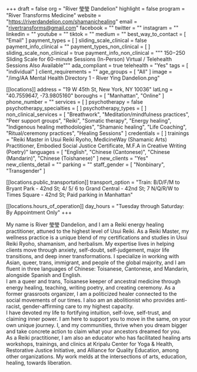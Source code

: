 +++
draft = false
org = "River 瑩瑩 Dandelion"
highlight = false
program = "River Transforms Medicine"
website = "https://riverdandelion.com/shamanichealing"
email = "rivertransforms@gmail.com"
facebook = ""
twitter = ""
instagram = ""
linkedin = ""
youtube = ""
tiktok = ""
medium = ""
best_way_to_contact = [ "Email" ]
payment_types = [ ]
sliding_scale_clinical = false
payment_info_clinical = ""
payment_types_non_clinical = [ ]
sliding_scale_non_clinical = true
payment_info_non_clinical = """
$150-$250 Sliding Scale for 60-minute Sessions (In-Person)
Virtual / Telehealth Sessions Also Available"""
ada_compliant = true
telehealth = "Yes"
tags = [ "individual" ]
client_requirements = ""
age_groups = [ "All" ]
image = "/img/AA Mental Health Directory 1 - River Ying Dandelion.png"

[[locations]]
address = "19 W 45th St, New York, NY 10036"
latLng = "40.7559647, -73.9805160"
boroughs = [ "Manhattan", "Online" ]
phone_number = ""
services = [ ]
psychotherapy = false
psychotherapy_specialties = [ ]
psychotherapy_types = [ ]
non_clinical_services = [
  "Breathwork",
  "Meditation/mindfulness practices",
  "Peer support groups",
  "Reiki",
  "Somatic therapy",
  "Energy healing",
  "Indigenous healing methodologies",
  "Shamanic healing",
  "Life Coaching",
  "Ritual/ceremony practices",
  "Healing Sessions"
]
credentials = [ ]
trainings = "Reiki Master in Usui Reiki Ryoho, MedicineWay (Shamanic Arts) Practitioner, Embodied Social Justice Certificate, M.F.A in Creative Writing (Poetry)"
languages = [
  "English",
  "Chinese (Cantonese)",
  "Chinese (Mandarin)",
  "Chinese (Toishanese)"
]
new_clients = "Yes"
new_clients_detail = ""
parking = ""
staff_gender = [ "Nonbinary", "Transgender" ]

  [[locations.public_transportation]]
  transport_option = "Train: B/D/F/M to Bryant Park - 42nd St; 4/ 5/ 6 to Grand Central - 42nd St; 7 N/Q/R/W to Times Square - 42nd St; Paid parking in Manhattan"

  [[locations.hours_of_operation]]
  day_hours = "Tuesday through Saturday: By Appointment Only"
+++


My name is River 瑩瑩 Dandelion, and I am a Reiki energy healing practitioner, attuned to the highest level of Usui Reiki. As a Reiki Master, my wellness practice is a unique blend of my certifications and studies in Usui Reiki Ryoho, shamanism, and herbalism. My expertise lives in helping clients move through anxiety, self-doubt, self-judgement, major life transitions, and deep inner transformations. I specialize in working with Asian, queer, trans, immigrant, and people of the global majority, and I am fluent in three languages of Chinese: Toisanese, Cantonese, and Mandarin, alongside Spanish and English. <br>
I am a queer and trans, Toisanese keeper of ancestral medicine through energy healing, teaching, writing poetry, and creating ceremony. As a former grassroots organizer, I am a politicized healer connected to the social movements of our times. I also am an abolitionist who provides anti-racist, gender-affirming care to my highest capacity. <br>
I have devoted my life to fortifying intuition, self-love, self-trust, and claiming inner power. I am here to support you to move in the same, on your own unique journey. I, and my communities, thrive when you dream bigger and take concrete action to claim what your ancestors dreamed for you. <br>
As a Reiki practitioner, I am also an educator who has facilitated healing arts workshops, trainings, and clinics at Kripalu Center for Yoga & Health, Restorative Justice Initiative, and Alliance for Quality Education, among other organizations. My work melds at the intersections of arts, education, healing, towards liberation. <br>
